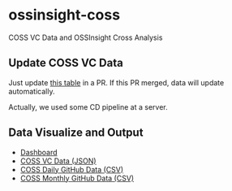 # ossinsight-coss

COSS VC Data and OSSInsight Cross Analysis

## Update COSS VC Data

Just update [this table](src/main/resources/data/coss_invest.csv) in a PR. If this PR merged, data will update automatically.

Actually, we used some CD pipeline at a server.

## Data Visualize and Output

- [Dashboard](https://meta.gharchive.live/public/dashboard/edb8aa5b-2c4e-465d-8aec-541594df5b83)
- [COSS VC Data (JSON)](http://50.112.156.107:8080/coss/all)
- [COSS Daily GitHub Data (CSV)](http://50.112.156.107:8080/daily/csv)
- [COSS Monthly GitHub Data (CSV)](http://50.112.156.107:8080/monthly/csv)
